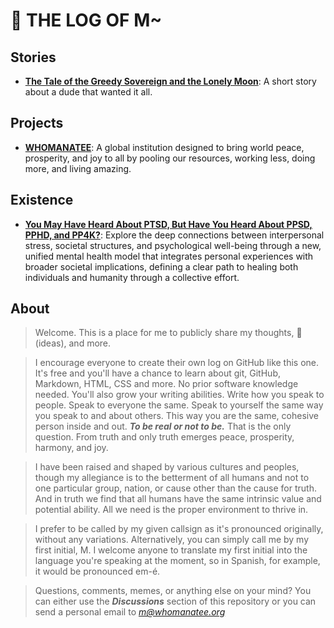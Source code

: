 # 💩 THE LOG OF M~

## Stories
- [**The Tale of the Greedy Sovereign and the Lonely Moon**](docs/sovereign.md): A short story about a dude that wanted it all.


## Projects
- [**WHOMANATEE**](https://whomanatee.org): A global institution  designed to bring world peace, prosperity, and joy to all by pooling our resources, working less, doing more, and living amazing.


## Existence
- [**You May Have Heard About PTSD, But Have You Heard About PPSD, PPHD, and PP4K?**](docs/stress.md): Explore the deep connections between interpersonal stress, societal structures, and psychological well-being through a new, unified mental health model that integrates personal experiences with broader societal implications, defining a clear path to healing both individuals and humanity through a collective effort.

## About
> Welcome. This is a place for me to publicly share my thoughts, 💩(ideas), and more.

> I encourage everyone to create their own log on GitHub like this one. It's free and you'll have a chance to learn about git, GitHub, Markdown, HTML, CSS and more. No prior software knowledge needed. You'll also grow your writing abilities. Write how you speak to people. Speak to everyone the same. Speak to yourself the same way you speak to and about others. This way you are the same, cohesive person inside and out. ***To be real or not to be.*** That is the only question. From truth and only truth emerges peace, prosperity, harmony, and joy.

> I have been raised and shaped by various cultures and peoples, though my allegiance is to the betterment of all humans and not to one particular group, nation, or cause other than the cause for truth. And in truth we find that all humans have the same intrinsic value and potential ability. All we need is the proper environment to thrive in.  

> I prefer to be called by my given callsign as it's pronounced originally, without any variations. Alternatively, you can simply call me by my first initial, M. I welcome anyone to translate my first initial into the language you're speaking at the moment, so in Spanish, for example, it would be pronounced em-é.

> Questions, comments, memes, or anything else on your mind? You can either use the ***Discussions*** section of this repository or you can send a personal email to *m@whomanatee.org*



<!--
## Very Very Deepish Thoughts
> What do you deeply think about? Here are some things that I've deeply considered.
- *incoming*

## Letters
> Public letters to groups, known individuals, unknown individuals, other life forms, inanimate objects, and more...
- *incoming*
-->

